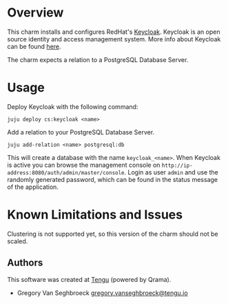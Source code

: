 # Overview

This charm installs and configures RedHat's [Keycloak](http://www.keycloak.org). 
Keycloak is an open source identity and access management system. More info about
Keycloak can be found [here](http://www.keycloak.org/about.html).

The charm expects a relation to a PostgreSQL Database Server.


# Usage

Deploy Keycloak with the following command:

`juju deploy cs:keycloak <name>`

Add a relation to your PostgreSQL Database Server.

`juju add-relation <name> postgresql:db`

This will create a database with the name `keycloak_<name>`. When Keycloak is active
you can browse the management console on `http://ip-address:8080/auth/admin/master/console`.
Login as user `admin` and use the randomly generated  password, which can be found 
in the status message of the application.

# Known Limitations and Issues

Clustering is not supported yet, so this version of the charm should not be scaled.

## Authors

This software was created at [Tengu](https://www.tengu.io) (powered by Qrama).

 - Gregory Van Seghbroeck <gregory.vanseghbroeck@tengu.io>
